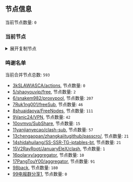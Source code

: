 
## 节点信息
当前节点数量: `0`
### 当前节点
<details>
  <summary>展开复制节点</summary>

    

</details>

### 鸣谢名单
当前合并节点总数: `593`
- [3kSLAWIASCA/actions](https://github.com/kSLAWIASCA/actions), 节点数量: `0`
- [5/shaoyouvip/free](https://github.com/shaoyouvip/free), 节点数量: `2`
- [6/snakem982/proxypool](https://github.com/snakem982/proxypool), 节点数量: `207`
- [7Ruk1ng001/freeSub](https://github.com/Ruk1ng001/freeSub), 节点数量: `46`
- [8shuaidaoya/FreeNodes](https://github.com/shuaidaoya/FreeNodes), 节点数量: `111`
- [9Vanic24/VPN](https://github.com/Vanic24/VPN), 节点数量: `42`
- [10ovmvo/SubShare](https://github.com/ovmvo/SubShare), 节点数量: `15`
- [11yanjianyecao/clash-sub](https://github.com/yanjianyecao/clash-sub), 节点数量: `57`
- [13chengaopan/zhangkaiitugithub/passcro/](https://github.com/zhangkaiitugithub/passcro/), 节点数量: `21`
- [14shidahuilang/SS-SSR-TG-iptables-bt](https://github.com/shidahuilang/SS-SSR-TG-iptables-bt), 节点数量: `21`
- [15V2RayRoot/JanuaryEleX/clash](https://github.com/JanuaryEleX/clash), 节点数量: `1`
- [16polarxy/aggregator](https://github.com/polarxy/aggregator), 节点数量: `10`
- [17PangTouY00/aggregator](https://github.com/xnic888/aggregator), 节点数量: `91`
- [98back](https://github.com/firefoxmmx2/v2rayshare_subcription), 节点数量: `180`
- [99电报群分享1](https://github.com/cdddbc/getAirport), 节点数量: `0`


